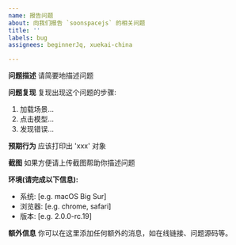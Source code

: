 ```yaml
---
name: 报告问题
about: 向我们报告 `soonspacejs` 的相关问题
title: ''
labels: bug
assignees: beginnerJq, xuekai-china

---
```


**问题描述**
请简要地描述问题

**问题复现**
复现出现这个问题的步骤:
1. 加载场景...
2. 点击模型...
3. 发现错误...

**预期行为**
应该打印出 'xxx' 对象

**截图**
如果方便请上传截图帮助你描述问题

**环境(请完成以下信息):**
 - 系统: [e.g. macOS Big Sur]
 - 浏览器: [e.g. chrome, safari]
 - 版本: [e.g. 2.0.0-rc.19]

**额外信息**
你可以在这里添加任何额外的消息，如在线链接、问题源码等。
